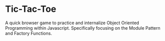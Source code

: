 # Tic-Tac-Toe
A quick browser game to practice and internalize Object Oriented Programming within Javascript. Specifically focusing on the Module Pattern and Factory Functions.
